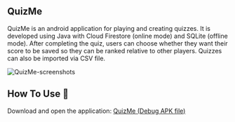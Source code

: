## QuizMe

QuizMe is an android application for playing and creating quizzes. It is developed using Java with Cloud Firestore (online mode) and SQLite (offline mode). 
After completing the quiz, users can choose whether they want their score to be saved so they can be ranked relative to other players. Quizzes can also
be imported via CSV file.

![QuizMe-screenshots](https://user-images.githubusercontent.com/44180058/128637702-a771cb15-d151-4885-8e29-2bae8f84b0b4.jpeg)


## How To Use :wrench:

Download and open the application: [QuizMe (Debug APK file)](https://drive.google.com/file/d/1SQ-X7k3a4eR9nnXVKQTDSY-1RAFwjhYd/view?usp=sharing)
